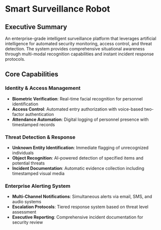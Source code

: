 # Smart Surveillance Robot

## Executive Summary
An enterprise-grade intelligent surveillance platform that leverages artificial intelligence for automated security monitoring, access control, and threat detection. The system provides comprehensive situational awareness through multi-modal recognition capabilities and instant incident response protocols.

## Core Capabilities

### Identity & Access Management
- **Biometric Verification**: Real-time facial recognition for personnel identification
- **Access Control**: Automated entry authorization with voice-based two-factor authentication  
- **Attendance Automation**: Digital logging of personnel presence with timestamped records

### Threat Detection & Response
- **Unknown Entity Identification**: Immediate flagging of unrecognized individuals
- **Object Recognition**: AI-powered detection of specified items and potential threats
- **Incident Documentation**: Automatic evidence collection including timestamped visual media

### Enterprise Alerting System
- **Multi-Channel Notifications**: Simultaneous alerts via email, SMS, and audio systems
- **Escalation Protocols**: Tiered response system based on threat level assessment
- **Executive Reporting**: Comprehensive incident documentation for security review
